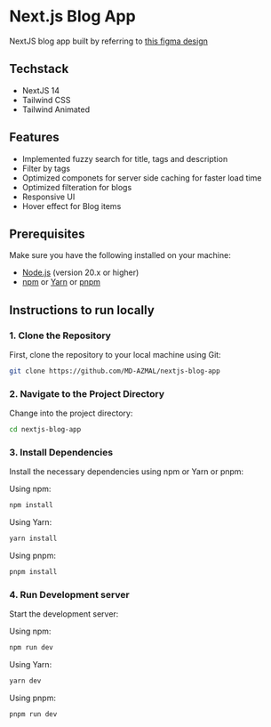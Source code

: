 # Next.js Blog App

NextJS blog app built by referring to [this figma design](https://www.figma.com/community/file/882879599442878081/portfolio-ui-web-mobile)

## Techstack

- NextJS 14
- Tailwind CSS
- Tailwind Animated

## Features

- Implemented fuzzy search for title, tags and description
- Filter by tags
- Optimized componets for server side caching for faster load time
- Optimized filteration for blogs
- Responsive UI
- Hover effect for Blog items

## Prerequisites

Make sure you have the following installed on your machine:

- [Node.js](https://nodejs.org/en/) (version 20.x or higher)
- [npm](https://www.npmjs.com/) or [Yarn](https://yarnpkg.com/) or [pnpm](https://pnpm.io/)

## Instructions to run locally

### 1. Clone the Repository

First, clone the repository to your local machine using Git:

```bash
git clone https://github.com/MD-AZMAL/nextjs-blog-app
```

### 2. Navigate to the Project Directory

Change into the project directory:

```bash
cd nextjs-blog-app
```

### 3. Install Dependencies

Install the necessary dependencies using npm or Yarn or pnpm:

Using npm:

```bash
npm install
```

Using Yarn:

```bash
yarn install
```

Using pnpm:

```bash
pnpm install
```

### 4. Run Development server

Start the development server:

Using npm:

```bash
npm run dev
```

Using Yarn:

```bash
yarn dev
```

Using pnpm:

```bash
pnpm run dev
```
